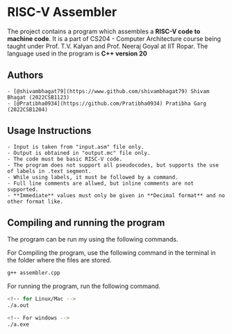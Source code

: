 # RISC-V Assembler

The project contains a program which assembles a **RISC-V code to machine code**. It is a part of CS204 - Computer Architecture course being taught under Prof. T.V. Kalyan and Prof. Neeraj Goyal at IIT Ropar. The language used in the program is **C++ version 20**

## Authors

    - [@shivambhagat79](https://www.github.com/shivambhagat79) Shivam Bhagat (2022CSB1123)
    - [@Pratibha0934](https://github.com/Pratibha0934) Pratibha Garg (2022CSB1204)

## Usage Instructions

    - Input is taken from "input.asm" file only.
    - Output is obtained in "output.mc" file only.
    - The code must be basic RISC-V code.
    - The program does not support all pseudocodes, but supports the use of labels in .text segment.
    - While using labels, it must be followed by a command.
    - Full line comments are allwed, but inline comments are not supported.
    - **Immediate** values must only be given in **Decimal format** and no other format like.

## Compiling and running the program

The program can be run my using the following commands.

For Compiling the program, use the following command in the terminal in the folder where the files are stored.

```bash
g++ assembler.cpp
```

For running the program, run the following command.

```bash
<!-- for Linux/Mac -->
./a.out

<!-- For windows -->
./a.exe
```
